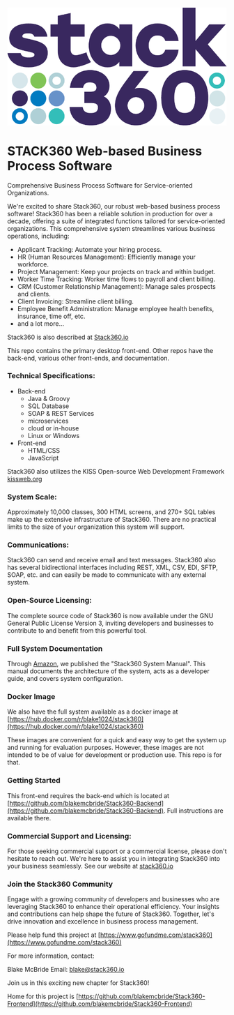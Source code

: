 ![](stack360-dots3-24.png)

# STACK360 Web-based Business Process Software

Comprehensive Business Process Software for Service-oriented Organizations.

We're excited to share Stack360, our robust web-based business process
software! Stack360 has been a reliable solution in production for over
a decade, offering a suite of integrated functions tailored for
service-oriented organizations. This comprehensive system streamlines
various business operations, including:

* Applicant Tracking: Automate your hiring process.
* HR (Human Resources Management): Efficiently manage your workforce.
* Project Management: Keep your projects on track and within budget.
* Worker Time Tracking: Worker time flows to payroll and client billing.
* CRM (Customer Relationship Management): Manage sales prospects and clients.
* Client Invoicing: Streamline client billing.
* Employee Benefit Administration: Manage employee health benefits, insurance, time off, etc.
* and a lot more...


Stack360 is also described at [Stack360.io](https://stack360.io)

This repo contains the primary desktop front-end.  Other repos have
the back-end, various other front-ends, and documentation.

### Technical Specifications:

- Back-end
    - Java & Groovy
    - SQL Database
    - SOAP & REST Services
    - microservices 
    - cloud or in-house
    - Linux or Windows
- Front-end
    - HTML/CSS
    - JavaScript
    
Stack360 also utilizes the KISS Open-source Web Development Framework [kissweb.org](https://kissweb.org)

### System Scale:

Approximately 10,000 classes, 300 HTML screens, and 270+ SQL tables
make up the extensive infrastructure of Stack360.  There are no
practical limits to the size of your organization this system will
support.

### Communications:

Stack360 can send and receive email and text messages.  Stack360 also
has several bidirectional interfaces including REST, XML, CSV, EDI,
SFTP, SOAP, etc. and can easily be made to communicate with any
external system.

### Open-Source Licensing:

The complete source code of Stack360 is now available under the GNU
General Public License Version 3, inviting developers and businesses
to contribute to and benefit from this powerful tool.

### Full System Documentation

Through [Amazon](https://amazon.com/dp/B0D1245Q1F), we published the "Stack360
System Manual".  This manual documents the architecture of the system,
acts as a developer guide, and covers system configuration.

### Docker Image

We also have the full system available as a docker image at
[https://hub.docker.com/r/blake1024/stack360](https://hub.docker.com/r/blake1024/stack360)

These images are convenient for a quick and easy way to get the system
up and running for evaluation purposes.  However, these images are not
intended to be of value for development or production use.  This repo
is for that.

### Getting Started

This front-end requires the back-end which is located at 
[https://github.com/blakemcbride/Stack360-Backend](https://github.com/blakemcbride/Stack360-Backend).
Full instructions are available there.

### Commercial Support and Licensing:

For those seeking commercial support or a commercial license, please
don't hesitate to reach out. We're here to assist you in integrating
Stack360 into your business seamlessly.  See our website at
[stack360.io](https://stack360.io)


### Join the Stack360 Community

Engage with a growing community of developers and businesses who are
leveraging Stack360 to enhance their operational efficiency.  Your
insights and contributions can help shape the future of
Stack360. Together, let's drive innovation and excellence in business
process management.

Please help fund this project at
[https://www.gofundme.com/stack360](https://www.gofundme.com/stack360)

For more information, contact:

Blake McBride
Email: blake@stack360.io

Join us in this exciting new chapter for Stack360!

Home for this project is [https://github.com/blakemcbride/Stack360-Frontend](https://github.com/blakemcbride/Stack360-Frontend)
